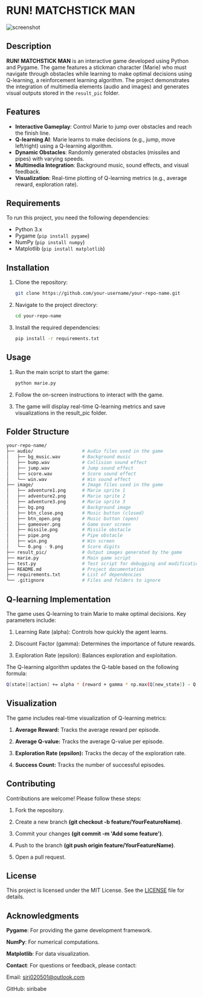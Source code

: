 # RUN! MATCHSTICK MAN

![screenshot](https://github.com/user-attachments/assets/dd483f72-dcf5-46da-a223-27d045d57c92)

## Description
**RUN! MATCHSTICK MAN** is an interactive game developed using Python and Pygame. The game features a stickman character (Marie) who must navigate through obstacles while learning to make optimal decisions using Q-learning, a reinforcement learning algorithm. The project demonstrates the integration of multimedia elements (audio and images) and generates visual outputs stored in the `result_pic` folder.

## Features
- **Interactive Gameplay**: Control Marie to jump over obstacles and reach the finish line.
- **Q-learning AI**: Marie learns to make decisions (e.g., jump, move left/right) using a Q-learning algorithm.
- **Dynamic Obstacles**: Randomly generated obstacles (missiles and pipes) with varying speeds.
- **Multimedia Integration**: Background music, sound effects, and visual feedback.
- **Visualization**: Real-time plotting of Q-learning metrics (e.g., average reward, exploration rate).

## Requirements
To run this project, you need the following dependencies:
- Python 3.x
- Pygame (`pip install pygame`)
- NumPy (`pip install numpy`)
- Matplotlib (`pip install matplotlib`)

## Installation
1. Clone the repository:
   ```bash
   git clone https://github.com/your-username/your-repo-name.git
2.  Navigate to the project directory: 
    ```bash
    cd your-repo-name
3. Install the required dependencies:  
    ```bash
    pip install -r requirements.txt
## Usage
1. Run the main script to start the game: 
    ```bash
    python marie.py
    
2. Follow the on-screen instructions to interact with the game.

3. The game will display real-time Q-learning metrics and save visualizations in the result_pic folder.

## Folder Structure
```bash
your-repo-name/
├── audio/                  # Audio files used in the game
│   ├── bg_music.wav        # Background music
│   ├── bump.wav            # Collision sound effect
│   ├── jump.wav            # Jump sound effect
│   ├── score.wav           # Score sound effect
│   └── win.wav             # Win sound effect
├── image/                  # Image files used in the game
│   ├── adventure1.png      # Marie sprite 1
│   ├── adventure2.png      # Marie sprite 2
│   ├── adventure3.png      # Marie sprite 3
│   ├── bg.png              # Background image
│   ├── btn_close.png       # Music button (closed)
│   ├── btn_open.png        # Music button (open)
│   ├── gameover.png        # Game over screen
│   ├── missile.png         # Missile obstacle
│   ├── pipe.png            # Pipe obstacle
│   ├── win.png             # Win screen
│   └── 0.png - 9.png       # Score digits
├── result_pic/             # Output images generated by the game
├── marie.py                # Main game script
├── test.py                 # Test script for debugging and modifications
├── README.md               # Project documentation
├── requirements.txt        # List of dependencies
└── .gitignore              # Files and folders to ignore
```

##  Q-learning Implementation

The game uses Q-learning to train Marie to make optimal decisions. Key parameters include:

1. Learning Rate (alpha): Controls how quickly the agent learns.

2. Discount Factor (gamma): Determines the importance of future rewards.

3. Exploration Rate (epsilon): Balances exploration and exploitation.


The Q-learning algorithm updates the Q-table based on the following formula:

```bash
Q[state][action] += alpha * (reward + gamma * np.max(Q[new_state]) - Q[state][action])
```
## Visualization

The game includes real-time visualization of Q-learning metrics:

1. __Average Reward:__ Tracks the average reward per episode.

2. __Average Q-value:__ Tracks the average Q-value per episode.

3. __Exploration Rate (epsilon):__ Tracks the decay of the exploration rate.

4. __Success Count:__ Tracks the number of successful episodes.

## Contributing
Contributions are welcome! Please follow these steps:

1. Fork the repository.

2. Create a new branch __(git checkout -b feature/YourFeatureName)__.

3. Commit your changes __(git commit -m 'Add some feature')__.

4. Push to the branch __(git push origin feature/YourFeatureName)__.

5. Open a pull request.

## License
This project is licensed under the MIT License. See the [LICENSE](LICENSE) file for details.

## Acknowledgments
__Pygame__: For providing the game development framework.

__NumPy__: For numerical computations.

__Matplotlib__: For data visualization.

__Contact__: For questions or feedback, please contact:

Email: siri020501@outlook.com

GitHub: siribabe

